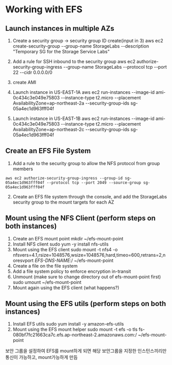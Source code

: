 
# Working with EFS

## Launch instances in multiple AZs
1. Create a security group -> security group ID create(input in 3)
aws ec2 create-security-group --group-name StorageLabs --description "Temporary SG for the Storage Service Labs"

2. Add a rule for SSH inbound to the security group
aws ec2 authorize-security-group-ingress --group-name StorageLabs --protocol tcp --port 22 --cidr 0.0.0.0/0

4. create AMI

5. Launch instance in US-EAST-1A
aws ec2 run-instances --image-id ami-0c434c3e049e75803 --instance-type t2.micro --placement AvailabilityZone=ap-northeast-2a --security-group-ids sg-05a4ec1d963fff04f

4. Launch instance in US-EAST-1B
aws ec2 run-instances --image-id ami-0c434c3e049e75803 --instance-type t2.micro --placement AvailabilityZone=ap-northeast-2c --security-group-ids sg-05a4ec1d963fff04f

## Create an EFS File System

1. Add a rule to the security group to allow the NFS protocol from group members

```
aws ec2 authorize-security-group-ingress --group-id sg-05a4ec1d963fff04f --protocol tcp --port 2049 --source-group sg-05a4ec1d963fff04f
```

2. Create an EFS file system through the console, and add the StorageLabs security group to the mount targets for each AZ

## Mount using the NFS Client (perform steps on both instances)
1. Create an EFS mount point
mkdir ~/efs-mount-point
2. Install NFS client
sudo yum -y install nfs-utils
3. Mount using the EFS client
	sudo mount -t nfs4 -o nfsvers=4.1,rsize=1048576,wsize=1048576,hard,timeo=600,retrans=2,noresvport _EFS-DNS-NAME_:/ ~/efs-mount-point
4. Create a file on the file system
5. Add a file system policy to enforce encryption in-transit
6. Unmount (make sure to change directory out of efs-mount-point first)
	sudo umount ~/efs-mount-point
7. Mount again using the EFS client (what happens?)

## Mount using the EFS utils (perform steps on both instances)
1. Install EFS utils
sudo yum install -y amazon-efs-utils
2. Mount using the EFS mount helper
sudo mount -t efs -o tls fs-080bf7fc21663ca7c.efs.ap-northeast-2.amazonaws.com:/ ~/efs-mount-point

보안 그룹을 설정하여 EFS를 mount하게 되면 해당 보안그룹을 지정한 인스턴스끼리만 통신이 가능하고, mount가능하게 만듬